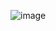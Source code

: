 ![image](https://github.com/nvmarzakov/SoftUni-HTML-and-CSS/assets/114495254/de2329e8-fec5-4604-af39-93f62e54bf3f)
